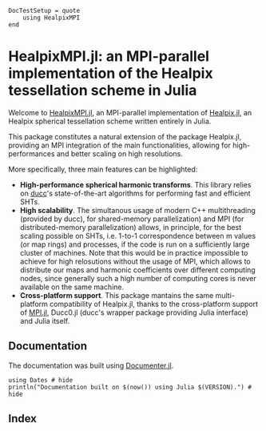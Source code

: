 ```@meta
DocTestSetup = quote
    using HealpixMPI
end
```

# HealpixMPI.jl: an MPI-parallel implementation of the Healpix tessellation scheme in Julia

Welcome to [HealpixMPI.jl](https://github.com/LeeoBianchi/HealpixMPI.jl), an MPI-parallel implementation of [Healpix.jl](https://github.com/ziotom78/Healpix.jl), an Healpix spherical tessellation scheme written entirely in Julia.

This package constitutes a natural extension of the package Healpix.jl, providing an MPI integration of the main functionalities, allowing for high-performances and better scaling on high resolutions.

More specifically, three main features can be highlighted:
- **High-performance spherical harmonic transforms**. This library relies on [ducc](https://gitlab.mpcdf.mpg.de/mtr/ducc)'s state-of-the-art algorithms for performing fast and efficient SHTs.
- **High scalability**. The simultanous usage of modern C++ multithreading (provided by ducc), for shared-memory parallelization) and MPI (for distributed-memory parallelization) allows, in principle, for the best scaling possible on SHTs, i.e. 1-to-1 correspondence between m values (or map rings) and processes, if the code is run on a sufficiently large cluster of machines.
Note that this would be in practice impossible to achieve for high relosutions without the usage of MPI, which allows to distribute our maps and harmonic coefficients over different computing nodes, since generally such a high number of computing cores is never available on the same machine.
- **Cross-platform support**. This package mantains the same multi-platform compatibility of Healpix.jl, thanks to the cross-platform support of [MPI.jl](https://github.com/JuliaParallel/MPI.jl), Ducc0.jl (ducc's wrapper package providing Julia interface) and Julia itself.

## Documentation

The documentation was built using [Documenter.jl](https://github.com/JuliaDocs).

```@example
using Dates # hide
println("Documentation built on $(now()) using Julia $(VERSION).") # hide
```

## Index

```@index
```
